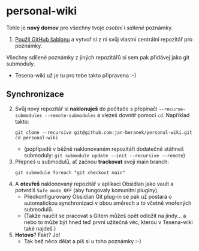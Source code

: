 # personal-wiki

Tohle je **nový domov** pro všechny tvoje *osobní* i *sdílené* poznámky.

1. [Použij GitHub šablonu](https://github.com/jan-beranek/personal-wiki/generate) a vytvoř si z ní svůj vlastní centrální repozitář pro poznámky.

Všechny sdílené poznámky z jiných repozitářů si sem pak přidávej jako git submoduly.
- Tesena-wiki už je tu pro tebe takto připravena :-)

## Synchronizace
2. Svůj nový repozitář si **naklonuješ** do počítače s přepínači `--recurse-submodules --remote-submodules` a vlezeš dovnitř pomocí `cd`. Například takto:
	```
	git clone --recursive git@github.com:jan-beranek/personal-wiki.git
	cd personal-wiki
	```
	- (popřípadě v běžně naklonovaném repozitáři dodatečně stáhneš submoduly:
		`git submodule update --init --recursive --remote`)
3. Přepneš u submodulů, ať začnou **trackovat** svoji main branch:
	```
	git submodule foreach "git checkout main"
	```
4. A **otevřeš** naklonovaný repozitář v aplikaci Obsidian jako vault a potvrdíš `Safe mode OFF` (aby fungovaly komunitní pluginy).
    - Předkonfigurovaný Obsidian Git plug-in se pak už postará o automatickou synchronizaci v obou směrech a to včetně vnořených submodulů.
    - (Takže naučit se pracovat s Gitem můžeš opět odložit na jindy... a nebo to může být hned teď první užitečná věc, kterou v Tesena-wiki také najdeš.)
5. **Hotovo**? Fakt? Jo!
   - Tak bež něco dělat a piš si u toho poznámky :-)